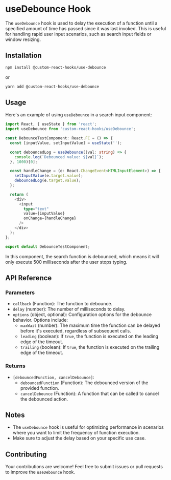 # useDebounce Hook

The `useDebounce` hook is used to delay the execution of a function until a specified amount of time has passed since it was last invoked. This is useful for handling rapid user input scenarios, such as search input fields or window resizing.

## Installation

```bash
npm install @custom-react-hooks/use-debounce
```

or

```bash
yarn add @custom-react-hooks/use-debounce
```

## Usage

Here's an example of using `useDebounce` in a search input component:

```typescript
import React, { useState } from 'react';
import useDebounce from 'custom-react-hooks/useDebounce';

const DebounceTestComponent: React.FC = () => {
  const [inputValue, setInputValue] = useState('');

  const debouncedLog = useDebounce((val: string) => {
    console.log(`Debounced value: ${val}`);
  }, 1000)[0];

  const handleChange = (e: React.ChangeEvent<HTMLInputElement>) => {
    setInputValue(e.target.value);
    debouncedLog(e.target.value);
  };

  return (
    <div>
      <input
        type="text"
        value={inputValue}
        onChange={handleChange}
      />
    </div>
  );
};

export default DebounceTestComponent;

```

In this component, the search function is debounced, which means it will only execute 500 milliseconds after the user stops typing.

## API Reference

### Parameters

- `callback` (Function): The function to debounce.
- `delay` (number): The number of milliseconds to delay.
- `options` (object, optional): Configuration options for the debounce behavior. Options include:
  - `maxWait` (number): The maximum time the function can be delayed before it's executed, regardless of subsequent calls.
  - `leading` (boolean): If `true`, the function is executed on the leading edge of the timeout.
  - `trailing` (boolean): If `true`, the function is executed on the trailing edge of the timeout.

### Returns

- `[debouncedFunction, cancelDebounce]`: 
  - `debouncedFunction` (Function): The debounced version of the provided function.
  - `cancelDebounce` (Function): A function that can be called to cancel the debounced action.

## Notes

- The `useDebounce` hook is useful for optimizing performance in scenarios where you want to limit the frequency of function execution.
- Make sure to adjust the delay based on your specific use case.

## Contributing

Your contributions are welcome! Feel free to submit issues or pull requests to improve the `useDebounce` hook.
